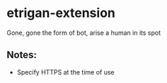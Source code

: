 # etrigan-extension
Gone, gone the form of bot, arise a human in its spot


## Notes: 
- Specify HTTPS at the time of use